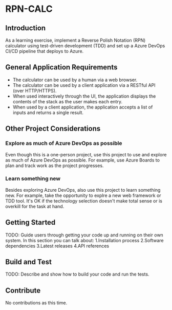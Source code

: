 # RPN-CALC

## Introduction

As a learning exercise, implement a Reverse Polish Notation (RPN) calculator using test-driven
development (TDD) and set up a Azure DevOps CI/CD pipeline that deploys to Azure.

## General Application Requirements

* The calculator can be used by a human via a web browser.
* The calculator can be used by a client application via a RESTful API (over HTTP/HTTPS).
* When used interactively through the UI, the application displays the contents of the stack as the user makes each entry.
* When used by a client application, the application accepts a list of inputs and returns a single result.

## Other Project Considerations

### Explore as much of Azure DevOps as possible

Even though this is a one-person project, use this project to use and explore as much of Azure DevOps as possible.
For example, use Azure Boards to plan and track work as the project progresses.

### Learn something new

Besides exploring Azure DevOps, also use this project to learn something new.
For example, take the opportunity to explre a new web framework or TDD tool.
It's OK if the technology selection doesn't make total sense or is overkill for the task at hand.

## Getting Started

TODO: Guide users through getting your code up and running on their own system. In this section you can talk about:
1.Installation process
2.Software dependencies
3.Latest releases
4.API references

## Build and Test

TODO: Describe and show how to build your code and run the tests.

## Contribute

No contributions as this time.